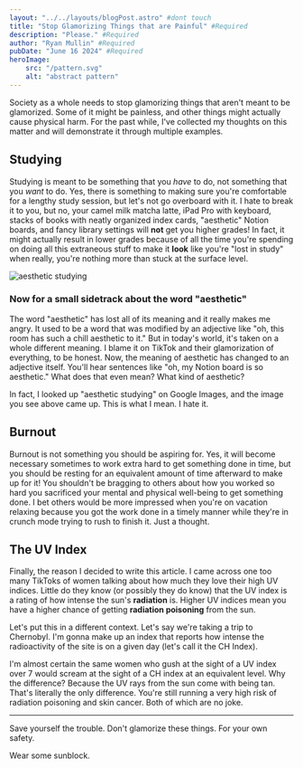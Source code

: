 ```yaml
---
layout: "../../layouts/blogPost.astro" #dont touch
title: "Stop Glamorizing Things that are Painful" #Required
description: "Please." #Required
author: "Ryan Mullin" #Required
pubDate: "June 16 2024" #Required
heroImage: 
    src: "/pattern.svg"
    alt: "abstract pattern"
---
```


Society as a whole needs to stop glamorizing things that aren't meant to be glamorized. Some of it might be painless, and other things might actually cause physical harm. For the past while, I've collected my thoughts on this matter and will demonstrate it through multiple examples.

## Studying
Studying is meant to be something that you _have_ to do, not something that you _want_ to do. Yes, there is something to making sure you're comfortable for a lengthy study session, but let's not go overboard with it. I hate to break it to you, but no, your camel milk matcha latte, iPad Pro with keyboard, stacks of books with neatly organized index cards, "aesthetic" Notion boards, and fancy library settings will **not** get you higher grades! In fact, it might actually result in lower grades because of all the time you're spending on doing all this extraneous stuff to make it **look** like you're "lost in study" when really, you're nothing more than stuck at the surface level.

![aesthetic studying](https://i.pinimg.com/474x/cd/e0/af/cde0af3d79e12d2ae8577b35fdc5d193.jpg)

### Now for a small sidetrack about the word "aesthetic"

The word "aesthetic" has lost all of its meaning and it really makes me angry. It used to be a word that was modified by an adjective like "oh, this room has such a chill aesthetic to it." But in today's world, it's taken on a whole different meaning. I blame it on TikTok and their glamorization of everything, to be honest. Now, the meaning of aesthetic has changed to an adjective itself. You'll hear sentences like "oh, my Notion board is so aesthetic." What does that even mean? What kind of aesthetic?

In fact, I looked up "aesthetic studying" on Google Images, and the image you see above came up. This is what I mean. I hate it.

## Burnout
Burnout is not something you should be aspiring for. Yes, it will become necessary sometimes to work extra hard to get something done in time, but you should be resting for an equivalent amount of time afterward to make up for it! You shouldn't be bragging to others about how you worked so hard you sacrificed your mental and physical well-being to get something done. I bet others would be more impressed when you're on vacation relaxing because you got the work done in a timely manner while they're in crunch mode trying to rush to finish it. Just a thought.

## The UV Index

Finally, the reason I decided to write this article. I came across one too many TikToks of women talking about how much they love their high UV indices. Little do they know (or possibly they do know) that the UV index is a rating of how intense the sun's **radiation** is. Higher UV indices mean you have a higher chance of getting **radiation poisoning** from the sun.

Let's put this in a different context. Let's say we're taking a trip to Chernobyl. I'm gonna make up an index that reports how intense the radioactivity of the site is on a given day (let's call it the CH Index).

I'm almost certain the same women who gush at the sight of a UV index over 7 would scream at the sight of a CH index at an equivalent level. Why the difference? Because the UV rays from the sun come with being tan. That's literally the only difference. You're still running a very high risk of radiation poisoning and skin cancer. Both of which are no joke.

---

Save yourself the trouble. Don't glamorize these things. For your own safety.

Wear some sunblock.